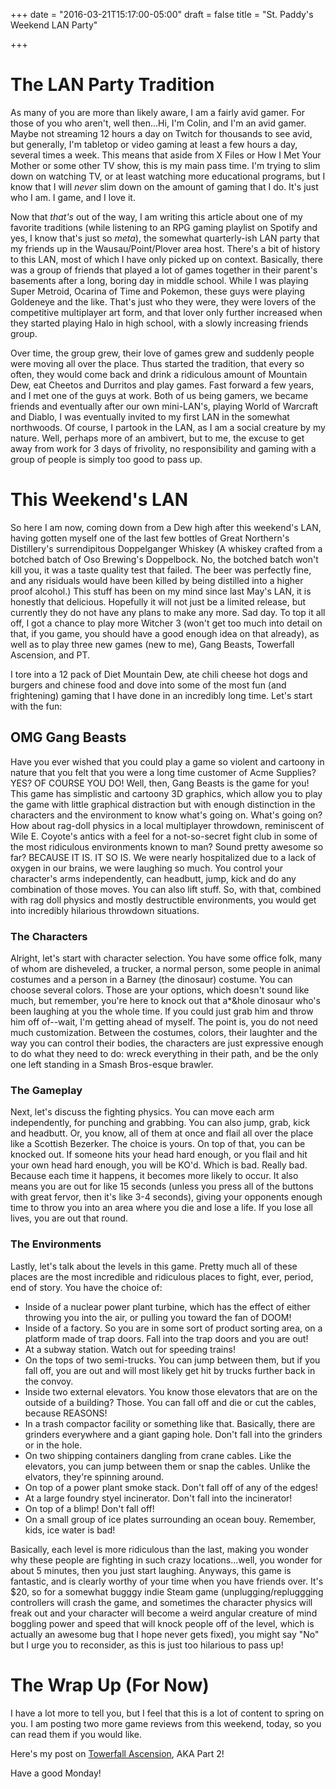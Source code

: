 +++
date = "2016-03-21T15:17:00-05:00"
draft = false
title = "St. Paddy's Weekend LAN Party"

+++

# The LAN Party Tradition

As many of you are more than likely aware, I am a fairly avid gamer. For those of you who aren't, well then...Hi, I'm Colin, and I'm an avid gamer. Maybe not streaming 12 hours a day on Twitch for thousands to see avid, but generally, I'm tabletop or video gaming at least a few hours a day, several times a week. This means that aside from X Files or How I Met Your Mother or some other TV show, this is my main pass time. I'm trying to slim down on watching TV, or at least watching more educational programs, but I know that I will _never_ slim down on the amount of gaming that I do. It's just who I am. I game, and I love it.

Now that _that's_ out of the way, I am writing this article about one of my favorite traditions (while listening to an RPG gaming playlist on Spotify and yes, I know that's just so _meta_), the somewhat quarterly-ish LAN party that my friends up in the Wausau/Point/Plover area host. There's a bit of history to this LAN, most of which I have only picked up on context. Basically, there was a group of friends that played a lot of games together in their parent's basements after a long, boring day in middle school. While I was playing Super Metroid, Ocarina of Time and Pokemon, these guys were playing Goldeneye and the like. That's just who they were, they were lovers of the competitive multiplayer art form, and that lover only further increased when they started playing Halo in high school, with a slowly increasing friends group.

Over time, the group grew, their love of games grew and suddenly people were moving all over the place. Thus started the tradition, that every so often, they would come back and drink a ridiculous amount of Mountain Dew, eat Cheetos and Durritos and play games. Fast forward a few years, and I met one of the guys at work. Both of us being gamers, we became friends and eventually after our own mini-LAN's, playing World of Warcraft and Diablo, I was eventually invited to my first LAN in the somewhat northwoods. Of course, I partook in the LAN, as I am a social creature by my nature. Well, perhaps more of an ambivert, but to me, the excuse to get away from work for 3 days of frivolity, no responsibility and gaming with a group of people is simply too good to pass up.

# This Weekend's LAN

So here I am now, coming down from a Dew high after this weekend's LAN, having gotten myself one of the last few bottles of Great Northern's Distillery's surrendipitous Doppelganger Whiskey (A whiskey crafted from a botched batch of Oso Brewing's Doppelbock. No, the botched batch won't kill you, it was a taste quality test that failed. The beer was perfectly fine, and any risiduals would have been killed by being distilled into a higher proof alcohol.) This stuff has been on my mind since last May's LAN, it is honestly that delicious. Hopefully it will not just be a limited release, but currently they do not have any plans to make any more. Sad day. To top it all off, I got a chance to play more Witcher 3 (won't get too much into detail on that, if you game, you should have a good enough idea on that already), as well as to play three new games (new to me), Gang Beasts, Towerfall Ascension, and PT.

I tore into a 12 pack of Diet Mountain Dew, ate chili cheese hot dogs and burgers and chinese food and dove into some of the most fun (and frightening) gaming that I have done in an incredibly long time. Let's start with the fun:

## OMG Gang Beasts

Have you ever wished that you could play a game so violent and cartoony in nature that you felt that you were a long time customer of Acme Supplies? YES? OF COURSE YOU DO! Well, then, Gang Beasts is the game for you! This game has simplistic and cartoony 3D graphics, which allow you to play the game with little graphical distraction but with enough distinction in the characters and the environment to know what's going on. What's going on? How about rag-doll physics in a local multiplayer throwdown, reminiscent of Wile E. Coyote's antics with a feel for a not-so-secret fight club in some of the most ridiculous environments known to man? Sound pretty awesome so far? BECAUSE IT IS. IT SO IS. We were nearly hospitalized due to a lack of oxygen in our brains, we were laughing so much. You control your character's arms independently, can headbutt, jump, kick and do any combination of those moves. You can also lift stuff. So, with that, combined with rag doll physics and mostly destructible environments, you would get into incredibly hilarious throwdown situations.

### The Characters

Alright, let's start with character selection. You have some office folk, many of whom are disheveled, a trucker, a normal person, some people in animal costumes and a person in a Barney (the dinosaur) costume. You can choose several colors. Those are your options, which doesn't sound like much, but remember, you're here to knock out that a*&hole dinosaur who's been laughing at you the whole time. If you could just grab him and throw him off of--wait, I'm getting ahead of myself. The point is, you do not need much customization. Between the costumes, colors, their laughter and the way you can control their bodies, the characters are just expressive enough to do what they need to do: wreck everything in their path, and be the only one left standing in a Smash Bros-esque brawler.

### The Gameplay

Next, let's discuss the fighting physics. You can move each arm independently, for punching and grabbing. You can also jump, grab, kick and headbutt. Or, you know, all of them at once and flail all over the place like a Scottish Bezerker. The choice is yours. On top of that, you can be knocked out. If someone hits your head hard enough, or you flail and hit your own head hard enough, you will be KO'd. Which is bad. Really bad. Because each time it happens, it becomes more likely to occur. It also means you are out for like 15 seconds (unless you press all of the buttons with great fervor, then it's like 3-4 seconds), giving your opponents enough time to throw you into an area where you die and lose a life. If you lose all lives, you are out that round.

### The Environments

Lastly, let's talk about the levels in this game. Pretty much all of these places are the most incredible and ridiculous places to fight, ever, period, end of story. You have the choice of:

- Inside of a nuclear power plant turbine, which has the effect of either throwing you into the air, or pulling you toward the fan of DOOM!
- Inside of a factory. So you are in some sort of product sorting area, on a platform made of trap doors. Fall into the trap doors and you are out!
- At a subway station. Watch out for speeding trains!
- On the tops of two semi-trucks. You can jump between them, but if you fall off, you are out and will most likely get hit by trucks further back in the convoy.
- Inside two external elevators. You know those elevators that are on the outside of a building? Those. You can fall off and die or cut the cables, because REASONS!
- In a trash compactor facility or something like that. Basically, there are grinders everywhere and a giant gaping hole. Don't fall into the grinders or in the hole.
- On two shipping containers dangling from crane cables. Like the elevators, you can jump between them or snap the cables. Unlike the elvators, they're spinning around.
- On top of a power plant smoke stack. Don't fall off of any of the edges!
- At a large foundry styel incinerator. Don't fall into the incinerator!
- On top of a blimp! Don't fall off!
- On a small group of ice plates surrounding an ocean bouy. Remember, kids, ice water is bad!

Basically, each level is more ridiculous than the last, making you wonder why these people are fighting in such crazy locations...well, you wonder for about 5 minutes, then you just start laughing. Anyways, this game is fantastic, and is clearly worthy of your time when you have friends over. It's $20, so for a somewhat bugggy indie Steam game (unplugging/repluggging controllers will crash the game, and sometimes the character physics will freak out and your character will become a weird angular creature of mind boggling power and speed that will knock people off of the level, which is actually an awesome bug that I hope never gets fixed), you might say "No" but I urge you to reconsider, as this is just too hilarious to pass up!

# The Wrap Up (For Now)

I have a lot more to tell you, but I feel that this is a lot of content to spring on you. I am posting two more game reviews from this weekend, today, so you can read them if you would like.

Here's my post on [Towerfall Ascension](http://www.colinhartwig.com/posts/gaming/st-paddys-weekend-lan-party-towerfall-ascension/), AKA Part 2!

Have a good Monday!